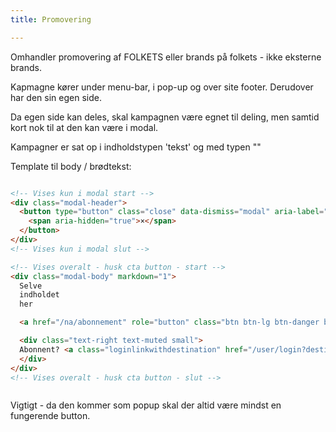```yaml
---
title: Promovering

---
```


Omhandler promovering af FOLKETS eller brands på folkets - ikke eksterne brands.

Kapmagne kører under menu-bar, i pop-up og over site footer. Derudover har den sin egen side.

Da egen side kan deles, skal  kampagnen være egnet til deling, men samtid kort nok til at den  kan være i modal.

Kampagner er sat op i indholdstypen 'tekst' og med typen ""

Template til body / brødtekst:

```html

<!-- Vises kun i modal start -->
<div class="modal-header">
  <button type="button" class="close" data-dismiss="modal" aria-label="Close">
    <span aria-hidden="true">×</span>
  </button>
</div>
<!-- Vises kun i modal slut -->

<!-- Vises overalt - husk cta button - start -->
<div class="modal-body" markdown="1">
  Selve
  indholdet
  her

  <a href="/na/abonnement" role="button" class="btn btn-lg btn-danger btn-block">Se fordele</a>

  <div class="text-right text-muted small">
  Abonnent? <a class="loginlinkwithdestination" href="/user/login?destination=/node/3595">Log på og slip for besked</a>
  </div>
</div>
<!-- Vises overalt - husk cta button - slut -->



```

Vigtigt - da den kommer som popup skal der altid være mindst en fungerende button.

